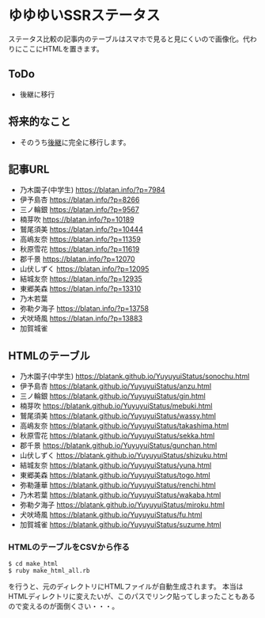 # ゆゆゆいSSRステータス
ステータス比較の記事内のテーブルはスマホで見ると見にくいので画像化。代わりにここにHTMLを置きます。

## ToDo
- 後継に移行

## 将来的なこと
- そのうち[後継](https://github.com/blatank/YuyuyuiStatus2)に完全に移行します。

## 記事URL
- 乃木園子(中学生) https://blatan.info/?p=7984
- 伊予島杏 https://blatan.info/?p=8266 
- 三ノ輪銀 https://blatan.info/?p=9567
- 楠芽吹 https://blatan.info/?p=10189
- 鷲尾須美 https://blatan.info/?p=10444
- 高嶋友奈 https://blatan.info/?p=11359
- 秋原雪花 https://blatan.info/?p=11619
- 郡千景 https://blatan.info/?p=12070
- 山伏しずく https://blatan.info/?p=12095
- 結城友奈 https://blatan.info/?p=12935
- 東郷美森 https://blatan.info/?p=13310
- 乃木若葉
- 弥勒夕海子 https://blatan.info/?p=13758
- 犬吠埼風 https://blatan.info/?p=13883
- 加賀城雀

## HTMLのテーブル
- 乃木園子(中学生) https://blatank.github.io/YuyuyuiStatus/sonochu.html
- 伊予島杏 https://blatank.github.io/YuyuyuiStatus/anzu.html
- 三ノ輪銀 https://blatank.github.io/YuyuyuiStatus/gin.html
- 楠芽吹 https://blatank.github.io/YuyuyuiStatus/mebuki.html
- 鷲尾須美 https://blatank.github.io/YuyuyuiStatus/wassy.html
- 高嶋友奈 https://blatank.github.io/YuyuyuiStatus/takashima.html
- 秋原雪花 https://blatank.github.io/YuyuyuiStatus/sekka.html
- 郡千景 https://blatank.github.io/YuyuyuiStatus/gunchan.html
- 山伏しずく https://blatank.github.io/YuyuyuiStatus/shizuku.html
- 結城友奈 https://blatank.github.io/YuyuyuiStatus/yuna.html
- 東郷美森 https://blatank.github.io/YuyuyuiStatus/togo.html
- 弥勒蓮華 https://blatank.github.io/YuyuyuiStatus/renchi.html
- 乃木若葉 https://blatank.github.io/YuyuyuiStatus/wakaba.html
- 弥勒夕海子 https://blatank.github.io/YuyuyuiStatus/miroku.html
- 犬吠埼風 https://blatank.github.io/YuyuyuiStatus/fu.html
- 加賀城雀 https://blatank.github.io/YuyuyuiStatus/suzume.html

### HTMLのテーブルをCSVから作る
```
$ cd make_html
$ ruby make_html_all.rb
```
を行うと、元のディレクトリにHTMLファイルが自動生成されます。
本当はHTMLディレクトリに変えたいが、このパスでリンク貼ってしまったこともあるので変えるのが面倒くさい・・・。
